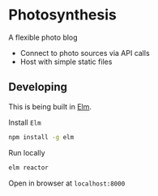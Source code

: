 # Photosynthesis

A flexible photo blog
 - Connect to photo sources via API calls
 - Host with simple static files

## Developing

This is being built in [Elm](elm-lang.org).

Install `Elm`

```bash
npm install -g elm
```

Run locally

```bash
elm reactor
```

Open in browser at `localhost:8000`
